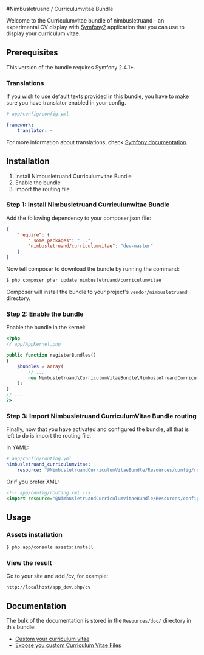 #Nimbusletruand / Curriculumvitae Bundle

Welcome to the Curriculumvitae bundle of nimbusletruand - an experimental CV display
with [Symfony2][1] application that you can use to display your curriculum vitae.

[1]: http://symfony.com

## Prerequisites

This version of the bundle requires Symfony 2.4.1+.

### Translations

If you wish to use default texts provided in this bundle, you have to make
sure you have translator enabled in your config.

``` yaml
# app/config/config.yml

framework:
    translator: ~
```

For more information about translations, check [Symfony documentation](http://symfony.com/doc/current/book/translation.html).

## Installation

1. Install Nimbusletruand Curriculumvitae Bundle
2. Enable the bundle
3. Import the routing file

### Step 1: Install Nimbusletruand Curriculumvitae Bundle

Add the following dependency to your composer.json file:
``` json
{
    "require": {
        "_some_packages": "...",
        "nimbusletruand/curriculumvitae": "dev-master"
    }
}
```
Now tell composer to download the bundle by running the command:

``` bash
$ php composer.phar update nimbusletruand/curriculumvitae
```

Composer will install the bundle to your project's `vendor/nimbusletruand` directory.

### Step 2: Enable the bundle

Enable the bundle in the kernel:

``` php
<?php
// app/AppKernel.php

public function registerBundles()
{
    $bundles = array(
        // ...
        new Nimbusletruand\CurriculumVitaeBundle\NimbusletruandCurriculumVitaeBundle(),
    );
}
// ...
?>
```

### Step 3: Import Nimbusletruand CurriculumVitae Bundle routing

Finally, now that you have activated and configured the bundle, all that is left to do is
import the routing file.

In YAML:

``` yaml
# app/config/routing.yml
nimbusletruand_curriculumvitae:
    resource: "@NimbusletruandCurriculumVitaeBundle/Resources/config/routing.yml"
```

Or if you prefer XML:

``` xml
<!-- app/config/routing.xml -->
<import resource="@NimbusletruandCurriculumVitaeBundle/Resources/config/routing.xml"/>
```

## Usage

### Assets installation

``` bash
$ php app/console assets:install
```

### View the result
Go to your site and add /cv, for example:
``` web
http://localhost/app_dev.php/cv
```

## Documentation

The bulk of the documentation is stored in the `Resources/doc/` directory in this bundle:

- [Custom your curriculum vitae](https://github.com/nimbusletruand/CurriculumVitaeBundle/blob/master/Resources/doc/custom_cv_file.md)
- [Expose you custom Curriculum Vitae Files](https://github.com/nimbusletruand/CurriculumVitaeBundle/blob/master/Resources/doc/expose_your_cv.md)